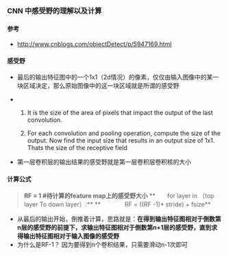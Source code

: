 ### CNN 中感受野的理解以及计算

#### 参考

* http://www.cnblogs.com/objectDetect/p/5947169.html

#### 感受野

* 最后的输出特征图中的一个1x1（2d情况）的像素，仅仅由输入图像中的某一块区域决定，那么原始图像中的这一块区域就是所谓的感受野

* 1) It is the size of the area of pixels that impact the output of the last convolution.

  2) For each convolution and pooling operation, compute the size of the output. Now find the input size that results in an output size of 1x1. Thats the size of the receptive field

* 第一层卷积层的输出结果的感受野就是第一层卷积层卷积核的大小

#### 计算公式

> **RF = 1 #待计算的feature map上的感受野大小**
> **　　for layer in （top layer To down layer）:**
> **　　　　RF = ((RF -1)\* stride) + fsize**

* 从最后的输出开始，倒推着计算，思路就是：**在得到输出特征图相对于倒数第n层的感受野的前提下，求输出特征图相对于倒数第n+1层的感受野，直到求得输出特征图相对于输入图像的感受野**
* 为什么是RF-1？ 因为要得到n个卷积结果，只需要滑动n-1次即可